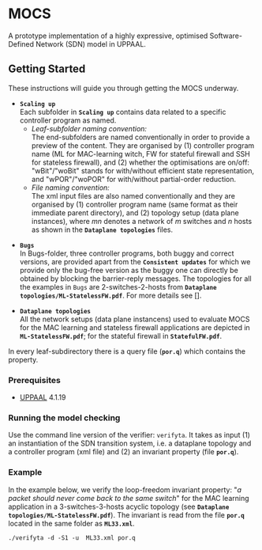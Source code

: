 # MOCS

A prototype implementation of a highly expressive, optimised Software-Defined Network (SDN) model in UPPAAL.

## Getting Started

These instructions will guide you through getting the MOCS underway.

* **`Scaling up`**<br/>
Each subfolder in **`Scaling up`** contains data related to a specific controller program as named.<br/>
  * _Leaf-subfolder naming convention:_<br/>
The end-subfolders are named conventionally in order to provide a preview of the content. They are organised by (1) controller program name (ML for MAC-learning witch, FW for stateful firewall and SSH for stateless firewall), and (2) whether the optimisations are on/off: "wBit"/"woBit" stands for with/without efficient state representation, and "wPOR"/"woPOR" for with/without partial-order reduction.<br/> 
  * _File naming convention:_<br/>
The xml input files are also named conventionally and they are organised by (1) controller program name (same format as their immediate parent directory), and (2) topology setup (data plane instances), where _mn_ denotes a network of _m_ switches and _n_ hosts as shown in the **`Dataplane topologies`** files.

- **`Bugs`**<br/>
In Bugs-folder, three controller programs, both buggy and correct versions, are provided apart from the **`Consistent updates`** for which we provide only the bug-free version as the buggy one can directly be obtained by blocking the barrier-reply messages. The topologies for all the examples in `Bugs` are 2-switches-2-hosts from **`Dataplane topologies/ML-StatelessFW.pdf`**. For more details see [].

- **`Dataplane topologies`**<br/>
All the network setups (data plane instancens) used to evaluate MOCS for the MAC learning and stateless firewall applications are depicted in **`ML-StatelessFW.pdf`**; for the stateful firewall in **`StatefulFW.pdf`**.

In every leaf-subdirectory there is a query file (**`por.q`**) which contains the property.

### Prerequisites

* [UPPAAL](http://www.uppaal.org/) 4.1.19


### Running the model checking

Use the command line version of the verifier: `verifyta`. It takes as input (1) an instantiation of the SDN transition system, i.e. a dataplane topology and a controller program (xml file) and (2) an invariant property (file **`por.q`**).<br/>


### Example

In the example below, we verify the loop-freedom invariant property: "*a packet should never come back to the same switch*" for the MAC learning application in a 3-switches-3-hosts acyclic topology (see **`Dataplane topologies/ML-StatelessFW.pdf`**). The invariant is read from the file **`por.q`** located in the same folder as **`ML33.xml`**.
 
```
./verifyta -d -S1 -u  ML33.xml por.q
```
